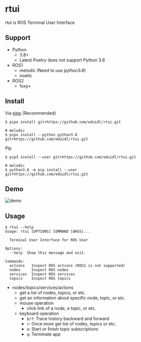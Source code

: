 # rtui

rtui is ROS Terminal User Interface

## Support

- Python
  - 3.8+
  - Latest Poetry does not support Python 3.6
- ROS1
  - melodic (Need to use python3.8)
  - noetic
- ROS2
  - foxy+

## Install

Via [pipx](https://github.com/pypa/pipx) (Recommended)

```sh-session
$ pipx install git+https://github.com/eduidl/rtui.git

# melodic
$ pipx install --python python3.8 git+https://github.com/eduidl/rtui.git
```

Pip

```sh-session
$ pip3 install --user git+https://github.com/eduidl/rtui.git

# melodic
$ python3.8 -m pip install --user git+https://github.com/eduidl/rtui.git
```

## Demo

![demo](doc/demo.gif)

## Usage

```
$ rtui --help
Usage: rtui [OPTIONS] COMMAND [ARGS]...

  Terminal User Interface for ROS User

Options:
  --help  Show this message and exit.

Commands:
  actions   Inspect ROS actions (ROS1 is not supported)
  nodes     Inspect ROS nodes
  services  Inspect ROS services
  topics    Inspect ROS topics
```

- nodes/topics/services/actions
  - get a list of nodes, topics, or etc.
  - get an information about specific node, topic, or etc.
  - mouse operation
    - click link of a node, a topic, or etc.
  - keyboard operation
    - `b/f`: Trace history backward and forward
    - `r`: Once more get list of nodes, topics or etc.
    - `e`: Start or finish topic subscriptions
    - `q`: Terminate app
